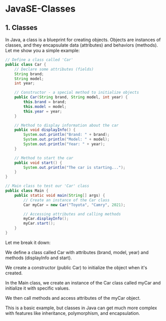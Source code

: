# JavaSE-Classes

## 1. Classes
In Java, a class is a blueprint for creating objects. Objects are instances of classes, and they encapsulate data (attributes) and behaviors (methods). Let me show you a simple example:

```java
// Define a class called 'Car'
public class Car {
    // Declare some attributes (fields)
    String brand;
    String model;
    int year;

    // Constructor - a special method to initialize objects
    public Car(String brand, String model, int year) {
        this.brand = brand;
        this.model = model;
        this.year = year;
    }

    // Method to display information about the car
    public void displayInfo() {
        System.out.println("Brand: " + brand);
        System.out.println("Model: " + model);
        System.out.println("Year: " + year);
    }

    // Method to start the car
    public void start() {
        System.out.println("The car is starting...");
    }
}

// Main class to test our 'Car' class
public class Main {
    public static void main(String[] args) {
        // Create an instance of the Car class
        Car myCar = new Car("Toyota", "Camry", 2021);

        // Accessing attributes and calling methods
        myCar.displayInfo();
        myCar.start();
    }
}
```

Let me break it down:

We define a class called Car with attributes (brand, model, year) and methods (displayInfo and start).

We create a constructor (public Car) to initialize the object when it's created.

In the Main class, we create an instance of the Car class called myCar and initialize it with specific values.

We then call methods and access attributes of the myCar object.

This is a basic example, but classes in Java can get much more complex with features like inheritance, polymorphism, and encapsulation.
